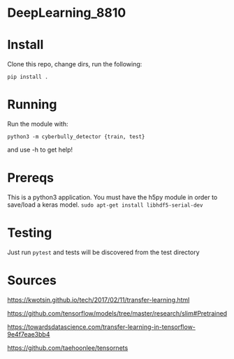 # DeepLearning_8810

# Install

Clone this repo, change dirs, run the following:

```
pip install .
```

# Running

Run the module with:
```
python3 -m cyberbully_detector {train, test}
```

and use -h to get help!



# Prereqs

This is a python3 application.
You must have the h5py module in order to save/load a keras model.
```sudo apt-get install libhdf5-serial-dev```

# Testing

Just run `pytest` and tests will be discovered from the test directory



# Sources

https://kwotsin.github.io/tech/2017/02/11/transfer-learning.html

https://github.com/tensorflow/models/tree/master/research/slim#Pretrained

https://towardsdatascience.com/transfer-learning-in-tensorflow-9e4f7eae3bb4

https://github.com/taehoonlee/tensornets
